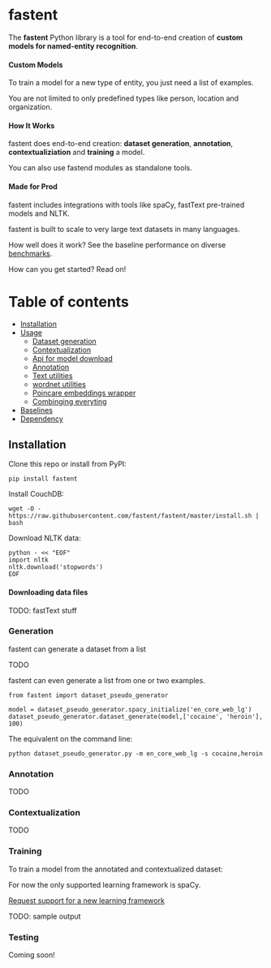 # fastent

The **fastent** Python library is a tool for end-to-end creation of **custom models for named-entity recognition**.

#### Custom Models

To train a model for a new type of entity, you just need a list of examples.

You are not limited to only predefined types like person, location and organization.

#### How It Works

fastent does end-to-end creation: **dataset generation**, **annotation**, **contextualiziation** and **training** a model.

You can also use fastend modules as standalone tools.


#### Made for Prod

fastent includes integrations with tools like spaCy, fastText pre-trained models and NLTK.

fastent is built to scale to very large text datasets in many languages.


How well does it work?  See the baseline performance on diverse [benchmarks](/benchmarks).

How can you get started?  Read on!

Table of contents
=================

<!--ts-->
 * [Installation](#installation)
 * [Usage](#usage)
    * [Dataset generation](#Dataset-Generation)
    * [Contextualization](#Contextualization)
    * [Api for model download](#Api)
    * [Annotation](#Annotation)
    * [Text utilities](#Text-utilities)
    * [wordnet utilities](#Wordnet)
    * [Poincare embeddings wrapper](#Poincare)
    * [Combinging everyting](#combo)
 * [Baselines](#tests)
 * [Dependency](#dependency)
<!--te-->


## Installation

Clone this repo or install from PyPI:
```
pip install fastent
```

Install CouchDB:
```
wget -O - https://raw.githubusercontent.com/fastent/fastent/master/install.sh | bash
```

Download NLTK data:

```
python - << "EOF"
import nltk
nltk.download('stopwords')
EOF
```
#### Downloading data files
TODO: fastText stuff

### Generation

fastent can generate a dataset from a list

TODO

fastent can even generate a list from one or two examples.
```
from fastent import dataset_pseudo_generator

model = dataset_pseudo_generator.spacy_initialize('en_core_web_lg')
dataset_pseudo_generator.dataset_generate(model,['cocaine', 'heroin'], 100)
```

The equivalent on the command line:
```
python dataset_pseudo_generator.py -m en_core_web_lg -s cocaine,heroin
```

### Annotation

TODO

### Contextualization

TODO

### Training
To train a model from the annotated and contextualized dataset:

For now the only supported learning framework is spaCy.

[Request support for a new learning framework](https://github.com/fastent/fastent/issues/new?labels=Models&title=New+learning+framework+support+request:)

TODO: sample output

### Testing

Coming soon!


